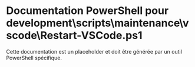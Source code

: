 # Documentation PowerShell pour development\scripts\maintenance\vscode\Restart-VSCode.ps1

Cette documentation est un placeholder et doit être générée par un outil PowerShell spécifique.
